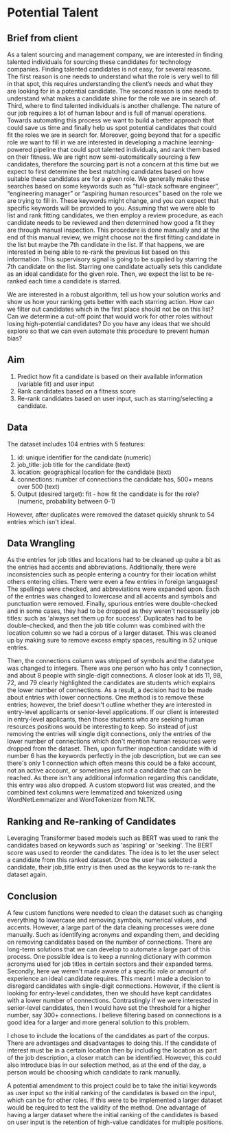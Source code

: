 # Potential Talent 

## Brief from client
As a talent sourcing and management company, we are interested in finding talented individuals for sourcing these candidates for technology companies. Finding talented candidates is not easy, for several reasons. The first reason is one needs to understand what the role is very well to fill in that spot, this requires understanding the client’s needs and what they are looking for in a potential candidate. The second reason is one needs to understand what makes a candidate shine for the role we are in search of. Third, where to find talented individuals is another challenge. The nature of our job requires a lot of human labour and is full of manual operations. Towards automating this process we want to build a better approach that could save us time and finally help us spot potential candidates that could fit the roles we are in search for. 
Moreover, going beyond that for a specific role we want to fill in we are interested in developing a machine learning-powered pipeline that could spot talented individuals, and rank them based on their fitness. We are right now semi-automatically sourcing a few candidates, therefore the sourcing part is not a concern at this time but we expect to first determine the best matching candidates based on how suitable these candidates are for a given role. We generally make these searches based on some keywords such as “full-stack software engineer”, “engineering manager” or “aspiring human resources” based on the role we are trying to fill in. These keywords might change, and you can expect that specific keywords will be provided to you.
Assuming that we were able to list and rank fitting candidates, we then employ a review procedure, as each candidate needs to be reviewed and then determined how good a fit they are through manual inspection. This procedure is done manually and at the end of this manual review, we might choose not the first fitting candidate in the list but maybe the 7th candidate in the list. If that happens, we are interested in being able to re-rank the previous list based on this information. This supervisory signal is going to be supplied by starring the 7th candidate on the list. Starring one candidate actually sets this candidate as an ideal candidate for the given role. Then, we expect the list to be re-ranked each time a candidate is starred.

We are interested in a robust algorithm, tell us how your solution works and show us how your ranking gets better with each starring action. How can we filter out candidates which in the first place should not be on this list? Can we determine a cut-off point that would work for other roles without losing high-potential candidates? Do you have any ideas that we should explore so that we can even automate this procedure to prevent human bias?

## Aim
1. Predict how fit a candidate is based on their available information (variable fit) and user input
2. Rank candidates based on a fitness score
3. Re-rank candidates based on user input, such as starring/selecting a candidate.

## Data
The dataset includes 104 entries with 5 features: 
1. id: unique identifier for the candidate (numeric)
2. job_title: job title for the candidate (text)
3. location: geographical location for the candidate (text)
4. connections: number of connections the candidate has, 500+ means over 500 (text)
5. Output (desired target): fit - how fit the candidate is for the role? (numeric, probability between 0-1)

However, after duplicates were removed the dataset quickly shrunk to 54 entries which isn't ideal. 

## Data Wrangling

As the entries for job titles and locations had to be cleaned up quite a bit as the entries had accents and abbreviations. Additionally, there were inconsistencies such as people entering a country for their location whilst others entering cities. There were even a few entries in foreign languages! The spellings were checked, and abbreviations were expanded upon. Each of the entries was changed to lowercase and all accents and symbols and punctuation were removed. Finally, spurious entries were double-checked and in some cases, they had to be dropped as they weren't necessarily job titles: such as 'always set them up for success'. Duplicates had to be double-checked, and then the job title column was combined with the location column so we had a corpus of a larger dataset. This was cleaned up by making sure to remove excess empty spaces, resulting in 52 unique entries. 

Then, the connections column was stripped of symbols and the datatype was changed to integers. There was one person who has only 1 connection, and about 8 people with single-digit connections. A closer look at ids 11, 98, 72, and 79  clearly highlighted the candidates are students which explains the lower number of connections. As a result, a decision had to be made about entries with lower connections. One method is to remove these entries; however, the brief doesn't outline whether they are interested in entry-level applicants or senior-level applications. If our client is interested in entry-level applicants, then those students who are seeking human resources positions would be interesting to keep. So instead of just removing the entries will single digit connections, only the entries of the lower number of connections which don't mention human resources were dropped from the dataset. Then, upon further inspection candidate with id number 6 has the keywords perfectly in the job description, but we can see there's only 1 connection which often means this could be a fake account, not an active account, or sometimes just not a candidate that can be reached. As there isn't any additional information regarding this candidate, this entry was also dropped. A custom stopword list was created, and the combined text columns were lemmatized and tokenized using WordNetLemmatizer and WordTokenizer from NLTK. 

## Ranking and Re-ranking of Candidates

Leveraging Transformer based models such as BERT was used to rank the candidates based on keywords such as 'aspiring' or 'seeking'. The BERT score was used to reorder the candidates. The idea is to let the user select a candidate from this ranked dataset. Once the user has selected a candidate, their job_title entry is then used as the keywords to re-rank the dataset again. 

## Conclusion

A few custom functions were needed to clean the dataset such as changing everything to lowercase and removing symbols, numerical values, and accents. However, a large part of the data cleaning processes were done manually. Such as identifying acronyms and expanding them, and deciding on removing candidates based on the number of connections. There are long-term solutions that we can develop to automate a large part of this process. One possible idea is to keep a running dictionary with common acronyms used for job titles in certain sectors and their expanded terms. Secondly, here we weren't made aware of a specific role or amount of experience an ideal candidate requires. This meant I made a decision to disregard candidates with single-digit connections. However, if the client is looking for entry-level candidates, then we should have kept candidates with a lower number of connections. Contrastingly if we were interested in senior-level candidates, then I would have set the threshold for a higher number, say 300+ connections. I believe filtering based on connections is a good idea for a larger and more general solution to this problem. 

I chose to include the locations of the candidates as part of the corpus. There are advantages and disadvantages to doing this. If the candidate of interest must be in a certain location then by including the location as part of the job description, a closer match can be identified. However, this could also introduce bias in our selection method, as at the end of the day, a person would be choosing which candidate to rank manually. 

A potential amendment to this project could be to take the initial keywords as user input so the initial ranking of the candidates is based on the input, which can be for other roles. If this were to be implemented a larger dataset would be required to test the validity of the method. One advantage of having a larger dataset where the initial ranking of the candidates is based on user input is the retention of high-value candidates for multiple positions. 

